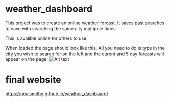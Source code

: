 # weather_dashboard

This project was to create an online weather forcast. It saves past searches to ease with searching the same city multipule times.

This is avalible online for others to use.

When loaded the page should look like this. All you need to do is type in the city you wish to search for on the left and the curent and 5 day forcasts will appear on the page.
![Alt text](https://github.com/nealsmithg/weather_dashboard/blob/main/assets/images/final_website.html.png?raw=true)

# final website
https://nealsmithg.github.io/weather_dashboard/